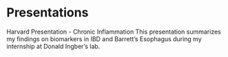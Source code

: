 # Presentations
Harvard Presentation - Chronic Inflammation
This presentation summarizes my findings on biomarkers in IBD and Barrett’s Esophagus during my internship at Donald Ingber’s lab.
